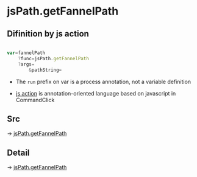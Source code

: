 # jsPath.getFannelPath

## Difinition by js action

```js.js

var=fannelPath
	?func=jsPath.getFannelPath
	?args=
		&pathString=
```

- The `run` prefix on var is a process annotation, not a variable definition

- [js action](#) is annotation-oriented language based on javascript in CommandClick

## Src

-> [jsPath.getFannelPath](https://github.com/puutaro/CommandClick/blob/master/app/src/main/java/com/puutaro/commandclick/fragment_lib/terminal_fragment/js_interface/JsPath.kt#L122)

## Detail

-> [jsPath.getFannelPath](https://github.com/puutaro/CommandClick/blob/master/md/developer/js_interface/details/JsPath/getFannelPath.md)
